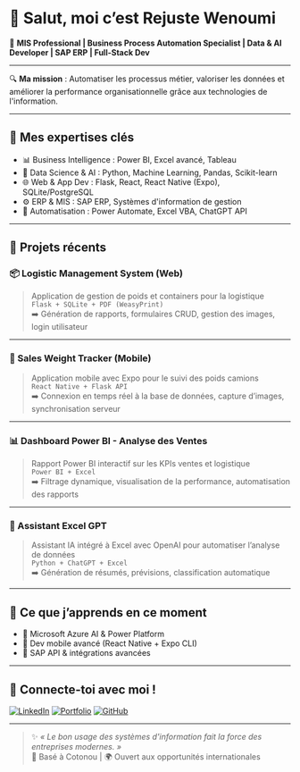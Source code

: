 # 👋 Salut, moi c’est Rejuste Wenoumi

🎯 **MIS Professional | Business Process Automation Specialist | Data & AI Developer | SAP ERP | Full-Stack Dev**

---

🔍 **Ma mission** : Automatiser les processus métier, valoriser les données et améliorer la performance organisationnelle grâce aux technologies de l'information.

---

## 🚀 Mes expertises clés

- 📊 Business Intelligence : Power BI, Excel avancé, Tableau
- 🧠 Data Science & AI : Python, Machine Learning, Pandas, Scikit-learn
- 🌐 Web & App Dev : Flask, React, React Native (Expo), SQLite/PostgreSQL
- ⚙️ ERP & MIS : SAP ERP, Systèmes d'information de gestion
- 🤖 Automatisation : Power Automate, Excel VBA, ChatGPT API

---

## 💼 Projets récents

### 📦 Logistic Management System (Web)
> Application de gestion de poids et containers pour la logistique  
> `Flask + SQLite + PDF (WeasyPrint)`  
➡️ Génération de rapports, formulaires CRUD, gestion des images, login utilisateur

---

### 📱 Sales Weight Tracker (Mobile)
> Application mobile avec Expo pour le suivi des poids camions  
> `React Native + Flask API`  
➡️ Connexion en temps réel à la base de données, capture d’images, synchronisation serveur

---

### 📊 Dashboard Power BI - Analyse des Ventes
> Rapport Power BI interactif sur les KPIs ventes et logistique  
> `Power BI + Excel`  
➡️ Filtrage dynamique, visualisation de la performance, automatisation des rapports

---

### 🤖 Assistant Excel GPT
> Assistant IA intégré à Excel avec OpenAI pour automatiser l’analyse de données  
> `Python + ChatGPT + Excel`  
➡️ Génération de résumés, prévisions, classification automatique

---

## 🧠 Ce que j’apprends en ce moment

- 🔷 Microsoft Azure AI & Power Platform
- 📱 Dev mobile avancé (React Native + Expo CLI)
- 🧩 SAP API & intégrations avancées

---

## 🔗 Connecte-toi avec moi !

[![LinkedIn](https://img.shields.io/badge/LinkedIn-blue?style=for-the-badge&logo=linkedin)](https://www.linkedin.com/in/rejuste-wenoumi-53a003221/)
[![Portfolio](https://img.shields.io/badge/Portfolio-grey?style=for-the-badge&logo=firefox)](https://rejustewenoumi.pythonanywhere.com)
[![GitHub](https://img.shields.io/badge/GitHub-000?style=for-the-badge&logo=github)](https://github.com/wenjus26)

---

> ✨ *« Le bon usage des systèmes d'information fait la force des entreprises modernes. »*  
> 📍 Basé à Cotonou | 🌍 Ouvert aux opportunités internationales
